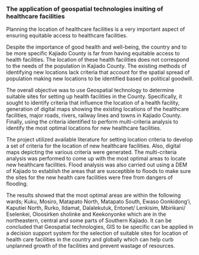 ### The application of geospatial technologies insiting of healthcare facilities
Planning the location of healthcare facilities is a very important aspect of ensuring equitable access to healthcare facilities.

Despite the importance of good health and well-being, the country and to be more specific Kajiado County is far from having equitable access to health facilities. The location of these health facilities does not correspond to the needs of the population in Kajiado County.
The existing methods of identifying new locations lack criteria that account for the spatial spread of population making new locations to be identified based on political goodwill.

The overall objective was to use Geospatial technology to determine suitable sites for setting up health facilities in the County. Specifically, it sought to identify criteria that influence the location of a health facility, generation of digital maps showing the existing locations of the healthcare facilities, major roads, rivers, railway lines and towns in Kajiado County. 
Finally, using the criteria identified to perform multi-criteria analysis to identify the most optimal locations for new healthcare facilities.

The project utilized available literature for setting location criteria to develop a set of criteria for the location of new healthcare facilities. Also, digital maps depicting the various criteria were generated. The multi-criteria analysis was performed to come up with the most optimal areas to locate new healthcare facilities. Flood analysis was also carried out using a DEM of Kajiado to establish the areas that are susceptible to floods to make sure the sites for the new health care facilities were free from dangers of flooding. 

The results showed that the most optimal areas are within the following wards; Kuku, Mosiro, Matapato North, Matapato South, Ewaso Oonkidong’i, Kaputiei North, Rurko, Ildamat, Dalalekutuk, Entonet/ Lenkisim, Mbirikani/ Eselenkei, Oloosirken sholinke and Keekonyonke which are in the northeastern, central and some parts of Southern Kajiado. 
It can be concluded that Geospatial technologies, GIS to be specific can be applied in a decision support system for the selection of suitable sites for location of health care facilities in the country and globally which can help curb unplanned growth of the facilities and prevent wastage of resources.
